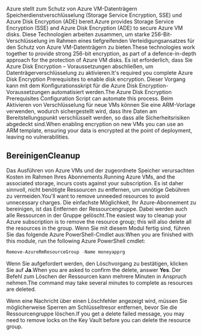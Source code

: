 <span data-ttu-id="096d8-101">Azure stellt zum Schutz von Azure VM-Datenträgern Speicherdienstverschlüsselung (Storage Service Encryption, SSE) und Azure Disk Encryption (ADE) bereit.</span><span class="sxs-lookup"><span data-stu-id="096d8-101">Azure provides Storage Service Encryption (SSE) and Azure Disk Encryption (ADE) to secure Azure VM disks.</span></span> <span data-ttu-id="096d8-102">Diese Technologien arbeiten zusammen, um starke 256-Bit-Verschlüsselung im Rahmen eines tiefgreifenden Verteidigungsansatzes für den Schutz von Azure VM-Datenträgern zu bieten.</span><span class="sxs-lookup"><span data-stu-id="096d8-102">These technologies work together to provide strong 256-bit encryption, as part of a defence-in-depth approach for the protection of Azure VM disks.</span></span> <span data-ttu-id="096d8-103">Es ist erforderlich, dass Sie Azure Disk Encryption – Voraussetzungen abschließen, um Datenträgerverschlüsselung zu aktivieren.</span><span class="sxs-lookup"><span data-stu-id="096d8-103">It's required you complete Azure Disk Encryption Prerequisites to enable disk encryption.</span></span> <span data-ttu-id="096d8-104">Dieser Vorgang kann mit dem Konfigurationsskript für die Azure Disk Encryption-Voraussetzungen automatisiert werden.</span><span class="sxs-lookup"><span data-stu-id="096d8-104">The Azure Disk Encryption Prerequisites Configuration Script can automate this process.</span></span> <span data-ttu-id="096d8-105">Beim Aktivieren von Verschlüsselung für neue VMs können Sie eine ARM-Vorlage verwenden, wodurch sichergestellt wird, dass Ihre Daten am Bereitstellungspunkt verschlüsselt werden, so dass alle Sicherheitsrisiken abgedeckt sind.</span><span class="sxs-lookup"><span data-stu-id="096d8-105">When enabling encryption on new VMs you can use an ARM template, ensuring your data is encrypted at the point of deployment, leaving no vulnerabilities.</span></span>

## <a name="cleanup"></a><span data-ttu-id="096d8-106">Bereinigen</span><span class="sxs-lookup"><span data-stu-id="096d8-106">Cleanup</span></span>
<!---TODO: Do we need to include cleanup for the free education tier?--->

<span data-ttu-id="096d8-107">Das Ausführen von Azure VMs und der zugeordnete Speicher verursachten Kosten im Rahmen Ihres Abonnements.</span><span class="sxs-lookup"><span data-stu-id="096d8-107">Running Azure VMs, and the associated storage, incurs costs against your subscription.</span></span> <span data-ttu-id="096d8-108">Es ist daher sinnvoll, nicht benötigte Ressourcen zu entfernen, um unnötige Gebühren zu vermeiden.</span><span class="sxs-lookup"><span data-stu-id="096d8-108">You'll want to remove unneeded resources to avoid unnecessary charges.</span></span> <span data-ttu-id="096d8-109">Die einfachste Möglichkeit, Ihr Azure-Abonnement zu bereinigen, ist das Entfernen der Ressourcengruppe. Dabei werden auch alle Ressourcen in der Gruppe gelöscht.</span><span class="sxs-lookup"><span data-stu-id="096d8-109">The easiest way to cleanup your Azure subscription is to remove the resource group; this will also delete all the resources in the group.</span></span> <span data-ttu-id="096d8-110">Wenn Sie mit diesem Modul fertig sind, führen Sie das folgende Azure PowerShell-Cmdlet aus:</span><span class="sxs-lookup"><span data-stu-id="096d8-110">When you are finished with this module, run the following Azure PowerShell cmdlet:</span></span>

   ```powershell
   Remove-AzureRmResourceGroup -Name moneyapprg
   ```

<span data-ttu-id="096d8-111">Wenn Sie aufgefordert werden, den Löschvorgang zu bestätigen, klicken Sie auf **Ja**.</span><span class="sxs-lookup"><span data-stu-id="096d8-111">When you are asked to confirm the delete, answer **Yes**.</span></span> <span data-ttu-id="096d8-112">Der Befehl zum Löschen der Ressourcen kann mehrere Minuten in Anspruch nehmen.</span><span class="sxs-lookup"><span data-stu-id="096d8-112">The command may take several minutes to complete as resources are deleted.</span></span> 

<span data-ttu-id="096d8-113">Wenn eine Nachricht über einen Löschfehler angezeigt wird, müssen Sie möglicherweise Sperren am Schlüsseltresor entfernen, bevor Sie die Ressourcengruppe löschen.</span><span class="sxs-lookup"><span data-stu-id="096d8-113">If you get a delete failed message, you may need to remove locks on the Key Vault before you can delete the resource group.</span></span>
